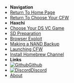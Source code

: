- **Navigation**
- [Return To Home Page](user-guide/introduction)
- [Return To Choose Your CFW](user-guide/cfw-choice)
- **Haxchi**
- [Choose Your DS VC Game](user-guide/haxchi/ds-vc-choice)
- [SD Preparation](user-guide/haxchi/sd-preparation)
- [Browser Exploit](user-guide/haxchi/browser-exploit)
- [Making a NAND Backup](user-guide/haxchi/nand-backup)
- [Launching CFW](user-guide/haxchi/launching-cfw)
- [Install Homebrew Channel](user-guide/haxchi/installing-hbc)
- **Links**
- [![Github](https://icongram.jgog.in/simple/github.svg?color=808080&size=16)Github](https://github.com//huhenU/WiiUGuide)
- [![Discord](https://icongram.jgog.in/simple/discord.svg?colored&size=16)Discord](https://discord.gg/C29hYvh)
- [About](extras/about)